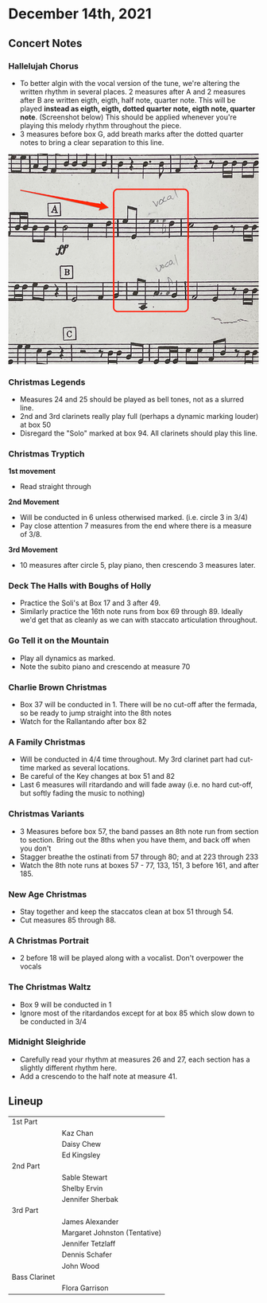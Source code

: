 # December 14th, 2021

## Concert Notes

### Hallelujah Chorus

- To better algin with the vocal version of the tune, we're altering the written rhythm in several places. 2 measures after A and 2 measures after B are written eigth, eigth, half note, quarter note. This will be played **instead as eigth, eigth, dotted quarter note, eigth note, quarter note**. (Screenshot below) This should be applied whenever you're playing this melody rhythm throughout the piece.
- 3 measures before box G, add breath marks after the dotted quarter notes to bring a clear separation to this line.

<img src="images/hallelujah_isb.png">

### Christmas Legends

- Measures 24 and 25 should be played as bell tones, not as a slurred line.
- 2nd and 3rd clarinets really play full (perhaps a dynamic marking louder) at box 50
- Disregard the "Solo" marked at box 94. All clarinets should play this line.

### Christmas Tryptich

**1st movement**

- Read straight through

**2nd Movement**

- Will be conducted in 6 unless otherwised marked. (i.e. circle 3 in 3/4)
- Pay close attention 7 measures from the end where there is a measure of 3/8.

**3rd Movement**

- 10 measures after circle 5, play piano, then crescendo 3 measures later.

### Deck The Halls with Boughs of Holly

- Practice the Soli's at Box 17 and 3 after 49.
- Similarly practice the 16th note runs from box 69 through 89. Ideally we'd get that as cleanly as we can with staccato articulation throughout.

### Go Tell it on the Mountain

- Play all dynamics as marked.
- Note the subito piano and crescendo at measure 70

### Charlie Brown Christmas

- Box 37 will be conducted in 1. There will be no cut-off after the fermada, so be ready to jump straight into the 8th notes
- Watch for the Rallantando after box 82

### A Family Christmas

- Will be conducted in 4/4 time throughout. My 3rd clarinet part had cut-time marked as several locations.
- Be careful of the Key changes at box 51 and 82
- Last 6 measures will ritardando and will fade away (i.e. no hard cut-off, but softly fading the music to nothing)

### Christmas Variants

- 3 Measures before box 57, the band passes an 8th note run from section to section. Bring out the 8ths when you have them, and back off when you don't
- Stagger breathe the ostinati from 57 through 80; and at 223 through 233
- Watch the 8th note runs at boxes 57 - 77, 133, 151, 3 before 161, and after 185.

### New Age Christmas

- Stay together and keep the staccatos clean at box 51 through 54.
- Cut measures 85 through 88.

### A Christmas Portrait

- 2 before 18 will be played along with a vocalist. Don't overpower the vocals

### The Christmas Waltz

- Box 9 will be conducted in 1
- Ignore most of the ritardandos except for at box 85 which slow down to be conducted in 3/4

### Midnight Sleighride

- Carefully read your rhythm at measures 26 and 27, each section has a slightly different rhythm here.
- Add a crescendo to the half note at measure 41.

## Lineup

|               |                               |
| ------------- | ----------------------------- |
| 1st Part      |                               |
|               | Kaz Chan                      |
|               | Daisy Chew                    |
|               | Ed Kingsley                   |
| 2nd Part      |                               |
|               | Sable Stewart                 |
|               | Shelby Ervin                  |
|               | Jennifer Sherbak              |
| 3rd Part      |                               |
|               | James Alexander               |
|               | Margaret Johnston (Tentative) |
|               | Jennifer Tetzlaff             |
|               | Dennis Schafer                |
|               | John Wood                     |
| Bass Clarinet |                               |
|               | Flora Garrison                |
